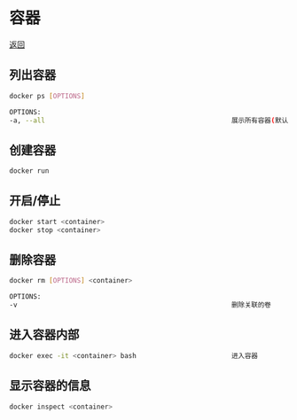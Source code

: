 [docker]: /note/docker/README.md

# 容器

[返回][docker]

## 列出容器

```bash
docker ps [OPTIONS]

OPTIONS:
-a, --all                                               展示所有容器(默认只显示运行的)
```

## 创建容器

```bash
docker run
```

## 开启/停止

```bash
docker start <container>
docker stop <container>
```

## 删除容器

```bash
docker rm [OPTIONS] <container>

OPTIONS:
-v                                                      删除关联的卷
```

## 进入容器内部

```bash
docker exec -it <container> bash                        进入容器
```

## 显示容器的信息

```bash
docker inspect <container>
```
